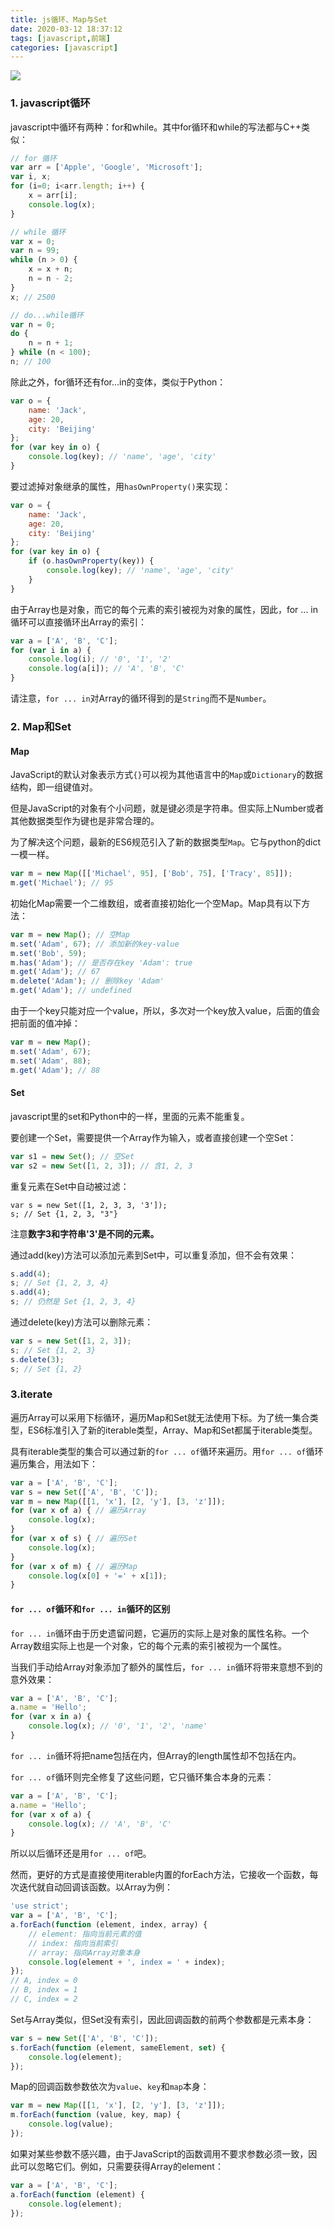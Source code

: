 ```yaml
---
title: js循环、Map与Set
date: 2020-03-12 18:37:12
tags: [javascript,前端]
categories: [javascript]
---
```

<img src="http://lishengyu.xyz/pubgm/IMG_5473.JPG" >

### 1. javascript循环
javascript中循环有两种：for和while。其中for循环和while的写法都与C++类似：

```javascript
// for 循环
var arr = ['Apple', 'Google', 'Microsoft'];
var i, x;
for (i=0; i<arr.length; i++) {
    x = arr[i];
    console.log(x);
}

// while 循环
var x = 0;
var n = 99;
while (n > 0) {
    x = x + n;
    n = n - 2;
}
x; // 2500

// do...while循环
var n = 0;
do {
    n = n + 1;
} while (n < 100);
n; // 100
```

除此之外，for循环还有for...in的变体，类似于Python：
```javascript
var o = {
    name: 'Jack',
    age: 20,
    city: 'Beijing'
};
for (var key in o) {
    console.log(key); // 'name', 'age', 'city'
}
```
要过滤掉对象继承的属性，用`hasOwnProperty()`来实现：

```javascript
var o = {
    name: 'Jack',
    age: 20,
    city: 'Beijing'
};
for (var key in o) {
    if (o.hasOwnProperty(key)) {
        console.log(key); // 'name', 'age', 'city'
    }
}
```
由于Array也是对象，而它的每个元素的索引被视为对象的属性，因此，for ... in循环可以直接循环出Array的索引：
```javascript
var a = ['A', 'B', 'C'];
for (var i in a) {
    console.log(i); // '0', '1', '2'
    console.log(a[i]); // 'A', 'B', 'C'
}
```
请注意，`for ... in`对Array的循环得到的是`String`而不是`Number`。

### 2. Map和Set
#### Map
JavaScript的默认对象表示方式`{}`可以视为其他语言中的`Map`或`Dictionary`的数据结构，即一组键值对。

但是JavaScript的对象有个小问题，就是键必须是字符串。但实际上Number或者其他数据类型作为键也是非常合理的。

为了解决这个问题，最新的ES6规范引入了新的数据类型`Map`。它与python的dict一模一样。
```javascript
var m = new Map([['Michael', 95], ['Bob', 75], ['Tracy', 85]]);
m.get('Michael'); // 95
```
初始化Map需要一个二维数组，或者直接初始化一个空Map。Map具有以下方法：
```javascript
var m = new Map(); // 空Map
m.set('Adam', 67); // 添加新的key-value
m.set('Bob', 59);
m.has('Adam'); // 是否存在key 'Adam': true
m.get('Adam'); // 67
m.delete('Adam'); // 删除key 'Adam'
m.get('Adam'); // undefined
```
由于一个key只能对应一个value，所以，多次对一个key放入value，后面的值会把前面的值冲掉：
```javascript
var m = new Map();
m.set('Adam', 67);
m.set('Adam', 88);
m.get('Adam'); // 88
```
#### Set
javascript里的set和Python中的一样，里面的元素不能重复。

要创建一个Set，需要提供一个Array作为输入，或者直接创建一个空Set：
```javascript
var s1 = new Set(); // 空Set
var s2 = new Set([1, 2, 3]); // 含1, 2, 3
```
重复元素在Set中自动被过滤：
```
var s = new Set([1, 2, 3, 3, '3']);
s; // Set {1, 2, 3, "3"}
```
注意**数字3和字符串'3'是不同的元素。**

通过add(key)方法可以添加元素到Set中，可以重复添加，但不会有效果：
```javascript
s.add(4);
s; // Set {1, 2, 3, 4}
s.add(4);
s; // 仍然是 Set {1, 2, 3, 4}
```
通过delete(key)方法可以删除元素：
```javascript
var s = new Set([1, 2, 3]);
s; // Set {1, 2, 3}
s.delete(3);
s; // Set {1, 2}
```
### 3.iterate
遍历Array可以采用下标循环，遍历Map和Set就无法使用下标。为了统一集合类型，ES6标准引入了新的iterable类型，Array、Map和Set都属于iterable类型。

具有iterable类型的集合可以通过新的`for ... of`循环来遍历。用`for ... of`循环遍历集合，用法如下：
```javascript
var a = ['A', 'B', 'C'];
var s = new Set(['A', 'B', 'C']);
var m = new Map([[1, 'x'], [2, 'y'], [3, 'z']]);
for (var x of a) { // 遍历Array
    console.log(x);
}
for (var x of s) { // 遍历Set
    console.log(x);
}
for (var x of m) { // 遍历Map
    console.log(x[0] + '=' + x[1]);
}
```
#### `for ... of`循环和`for ... in`循环的区别

`for ... in`循环由于历史遗留问题，它遍历的实际上是对象的属性名称。一个Array数组实际上也是一个对象，它的每个元素的索引被视为一个属性。

当我们手动给Array对象添加了额外的属性后，`for ... in`循环将带来意想不到的意外效果：
```javascript
var a = ['A', 'B', 'C'];
a.name = 'Hello';
for (var x in a) {
    console.log(x); // '0', '1', '2', 'name'
}
```

`for ... in`循环将把name包括在内，但Array的length属性却不包括在内。

`for ... of`循环则完全修复了这些问题，它只循环集合本身的元素：
```javascript
var a = ['A', 'B', 'C'];
a.name = 'Hello';
for (var x of a) {
    console.log(x); // 'A', 'B', 'C'
}
```
所以以后循环还是用`for ... of`吧。

然而，更好的方式是直接使用iterable内置的forEach方法，它接收一个函数，每次迭代就自动回调该函数。以Array为例：

```javascript
'use strict';
var a = ['A', 'B', 'C'];
a.forEach(function (element, index, array) {
    // element: 指向当前元素的值
    // index: 指向当前索引
    // array: 指向Array对象本身
    console.log(element + ', index = ' + index);
});
// A, index = 0
// B, index = 1
// C, index = 2
```
Set与Array类似，但Set没有索引，因此回调函数的前两个参数都是元素本身：
```javascript
var s = new Set(['A', 'B', 'C']);
s.forEach(function (element, sameElement, set) {
    console.log(element);
});
```
Map的回调函数参数依次为`value`、`key`和`map`本身：
```javascript
var m = new Map([[1, 'x'], [2, 'y'], [3, 'z']]);
m.forEach(function (value, key, map) {
    console.log(value);
});
```
如果对某些参数不感兴趣，由于JavaScript的函数调用不要求参数必须一致，因此可以忽略它们。例如，只需要获得Array的element：
```javascript
var a = ['A', 'B', 'C'];
a.forEach(function (element) {
    console.log(element);
});
```

